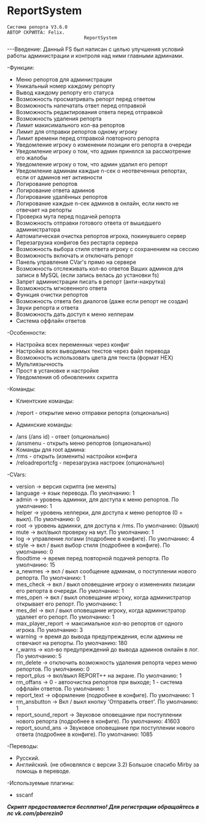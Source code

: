 # ReportSystem
	Система репорта V3.6.0
	АВТОР СКРИПТА: Felix.
								ReportSystem
---Введение:
Данный FS был написан с целью улучшения условий работы администрации и контроля над ними главными админами.

-Функции:
* Меню репортов для администрации
* Уникальный номер каждому репорту
* Вывод каждому репорту его статуса
* Возможность просматривать репорт перед ответом
* Возможность напечатать ответ перед отправкой
* Возможность редактирования ответа перед отправкой
* Возможность удаления репорта
* Лимит макисимального кол-ва репортов
* Лимит для отправки репортов одному игроку
* Лимит времени перед отправкой повторного репорта
* Уведомление игроку о изменении позиции его репорта в очереди
* Уведомление игроку о том, что админ принялся за рассмотрение его жалобы
* Уведомление игроку о том, что админ удалил его репорт
* Уведомление админам каждые n-сек о неотвеченных репортах, если от админов нет активности
* Логирование репортов
* Логирование ответа админов
* Логирование удалённых репортов
* Логирование каждые n-сек админов в онлайн, если никто не отвечает на репорты
* Проверка мута перед подачей репорта
* Возможность отправки готового ответа от вышедшего администратора
* Автоматическая очистка репортов игрока, покинувшего сервер
* Перезагрузка конфигов без рестарта сервера
* Возможность выбора стиля ответа игроку с сохранением на сессию
* Возможность включать и отключать репорт
* Панель управления CVar's прямо на сервере
* Возможность отслеживать кол-во ответов Ваших админов для записи в MySQL (если запись велась до установки fs)
* Запрет администрации писать в репорт (анти-накрутка)
* Возможность мгновенного ответа
* Функция очистки репортов
* Возможность ответа без диалогов (даже если репорт не создан)
* Звуки репорта и ответа
* Возможность дать доступ к меню хелперам
* Система оффлайн ответов

-Особенности:
* Настройка всех переменных через конфиг
* Настройка всех выводимых текстов через файл перевода
* Возможность использовать цвета для текста (формат HEX)
* Мультиязычность
* Прост в установке и настройке
* Уведомления об обновлениях скрипта

-Команды:
- Клиентские команды:
* /report - открытие меню отправки репорта (опционально)
- Админские команды:
* /ans (/ans id) - ответ (опционально)
* /ansmenu - открыть меню репортов (опционально)
* Команды для root админа:
* /rms - открыть (изменить) настройки конфига
* /reloadreportcfg - перезагрузка настроек (опционально)

-CVars:
* version -> версия скрипта (не менять)
* language -> язык перевода. По умолчанию: 1
* admin -> уровень админки, для доступа к меню репортов. По умолчанию: 1
* helper -> уровень хелперки, для доступа к меню репортов (0 = выкл). По умолчанию: 0
* root -> уровень админки, для доступа к /rms. По умолчанию: 0(выкл)
* mute -> вкл/выкл проверку на мут. По умолчанию: 1
* log -> управление логами (подробнее в конфиге). По умолчанию: 4
* style -> вкл / выкл выбор стиля (подробнее в конфиге). По умолчанию: 0
* floodtime -> время перед повторной подачей репорта. По умолчанию: 15
* a_newmes -> вкл / выкл сообщение админам, о поступлении нового репорта. По умолчанию: 1
* mes_check -> вкл / выкл оповещание игроку о изменениях пизиции его репорта в очереди. По умолчанию: 1
* mes_open -> вкл / выкл оповещание игроку, когда администратор открывает его репорт. По умолчанию: 1
* mes_del -> вкл / выкл оповещание игроку, когда администратор удаляет его репорт. По умолчанию: 1
* max_player_report -> максимальное кол-во репортов от одного игрока. По умолчанию: 3
* warning -> время до вывода предупреждения, если админы не отвечают на репорты. По умолчанию: 180
* r_warns -> кол-во предупреждений до вывода админов онлайн в лог. По умолчанию: 5
* rm_delete -> отключить возможность удаления репорта через меню репортов. По умолчанию: 0
* report_plus -> вкл/выкл REPORT++ на экране. По умолчанию: 1
* rm_offans -> 0 - автоочистка репортов при выходе; 1 - система оффлайн ответов. По умолчанию: 1
* report_text -> оформление (подробнее в конфиге). По умолчанию: 1
* rm_ansbutton -> Вкл / выкл кнопку 'Отправить ответ'. По умолчанию: 1
* report_sound_report -> Звуковое оповещание при поступлении нового репорта (подробнее в конфиге). По умолчанию: 41603
* report_sound_ans -> Звуковое оповещание при поступлении нового ответа (подробнее в конфиге). По умолчанию: 1085

-Переводы:
* Русский.
* Английский. (не обновлялся с версии 3.2)
Большое спасибо Mirby за помощь в переводе.

-Используемые плагины:
* sscanf

***Скрипт предоставляется бесплатно! Для регистрации обращайтесь в лс vk.com/pberezin0***
